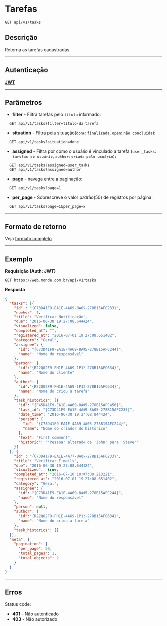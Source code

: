 # Tarefas

    GET api/v1/tasks

## Descrição
Retorna as tarefas cadastradas.

***

## Autenticação
**[JWT](../authentication/POST_auth_token.md)**

***

## Parâmetros

  - **filter** - Filtra tarefas pelo `título` informado:

  ```
    GET api/v1/tasks?filter=título-da-tarefa
  ```

  - **situation** - Filtra pela situação(`done`: `finalizada`, `open`: `não concluída`):

  ```
    GET api/v1/tasks?situation=done
  ```

  - **assigned** - Filtra por como o usuário é vinculado a tarefa (`user_tasks`: `tarefas do usuário`,
  `author`: `criada pelo usuário`):

  ```
    GET api/v1/tasks?assigned=user_tasks
    GET api/v1/tasks?assigned=author
  ```

  - **page** - navega entre a paginação:

  ```
    GET api/v1/tasks?page=1
  ```

  - **per_page** - Sobrescreve o valor padrão(50) de registros por página:

  ```
    GET api/v1/tasks?page=1&per_page=5
  ```

***

## Formato de retorno

  Veja [formato completo](../full_format.md#tarefas)

***

## Exemplo
  **Requisição (Auth: JWT)**

    GET https://web.monde.com.br/api/v1/tasks

  **Resposta**
``` json
{
  "tasks": [{
    "id" : "{C73D41F9-EA1E-4A69-8A05-278B15AFC233}",
    "number": 1,
    "title": "Verificar Notificação",
    "due": "2016-06-30 19:27:08.644424",
    "visualized": false,
    "completed_at": "",
    "registered_at": "2016-07-01 19:27:08.651402",
    "category": "Geral",
    "assignee": {
      "id": "{C73D41F9-EA1E-4A69-8A05-278B15AFC244}",
      "name": "Nome do responsável"
    },
    "person": {
      "id":"{R22Q02F9-FH1E-4A69-1P12-278B15AFC634}",
      "name": "Nome do cliente"
    },
    "author": {
      "id":"{R22Q02F9-FH1E-4A69-1P12-278B15AFC634}",
      "name": "Nome do criou a tarefa"
    },
    "task_historics": [{
      "id": "{F45D41F9-EA1E-4A69-8A05-278B15AFC456}",
      "task_id": "{C73D41F9-EA1E-4A69-8A05-278B15AFC233}",
      "date_time": "2016-06-30 19:27:08.844424",
      "person": {
        "id": "{C73D41F9-EA1E-4A69-8A05-278B15AFC244}",
        "name": "Nome do criador do histórico"
      },
      "text": "First comment",
      "historic": "'Pessoa' alterado de 'John' para 'Steve'"
    }]
  }, {
    "id" : "{C73D41F9-EA1E-4A77-8A05-278B15AFC233}",
    "title": "Verificar E-mails",
    "due": "2016-06-30 19:27:08.644424",
    "visualized":  true,
    "completed_at": "2016-07-10 10:07:08.213221",
    "registered_at": "2016-07-01 19:27:08.651402",
    "category": "Geral",
    "assignee": {
      "id": "{C73D41F9-EA1E-4A69-8A05-278B15AFC244}",
      "name": "Nome do responsável"
    },
    "person": null,
    "author": {
      "id":"{R22Q02F9-FH1E-4A69-1P12-278B15AFC634}",
      "name": "Nome do criou a tarefa"
    },
    "task_historics": []
  }],
  "meta": {
    "pagination": {
      "per_page": 50,
      "total_pages": 1,
      "total_objects": 2
    }
  }
}
```

***

## Erros
  Status code:
  - **401** - Não autenticado
  - **403** - Não autorizado 
